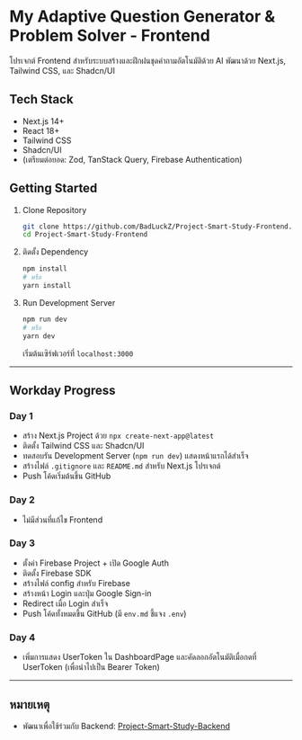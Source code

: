 # My Adaptive Question Generator & Problem Solver - Frontend

โปรเจกต์ Frontend สำหรับระบบสร้างและฝึกฝนชุดคำถามอัตโนมัติด้วย AI
พัฒนาด้วย Next.js, Tailwind CSS, และ Shadcn/UI

## Tech Stack

- Next.js 14+
- React 18+
- Tailwind CSS
- Shadcn/UI
- (เตรียมต่อยอด: Zod, TanStack Query, Firebase Authentication)

## Getting Started

1. Clone Repository

   ```bash
   git clone https://github.com/BadLuckZ/Project-Smart-Study-Frontend.git
   cd Project-Smart-Study-Frontend
   ```

2. ติดตั้ง Dependency

   ```bash
   npm install
   # หรือ
   yarn install
   ```

3. Run Development Server
   ```bash
   npm run dev
   # หรือ
   yarn dev
   ```
   เริ่มต้นเซิร์ฟเวอร์ที่ `localhost:3000`

---

## Workday Progress

### Day 1

- สร้าง Next.js Project ด้วย `npx create-next-app@latest`
- ติดตั้ง Tailwind CSS และ Shadcn/UI
- ทดสอบรัน Development Server (`npm run dev`) แสดงหน้าแรกได้สำเร็จ
- สร้างไฟล์ `.gitignore` และ `README.md` สำหรับ Next.js โปรเจกต์
- Push โค้ดเริ่มต้นขึ้น GitHub

### Day 2

- ไม่มีส่วนที่แก้ไข Frontend

### Day 3

- ตั้งค่า Firebase Project + เปิด Google Auth
- ติดตั้ง Firebase SDK
- สร้างไฟล์ config สำหรับ Firebase
- สร้างหน้า Login และปุ่ม Google Sign-in
- Redirect เมื่อ Login สำเร็จ
- Push โค้ดทั้งหมดขึ้น GitHub (มี `env.md` ชี้แจง `.env`)

### Day 4

- เพิ่มการแสดง UserToken ใน DashboardPage และคัดลอกอัตโนมัติเมื่อกดที่ UserToken (เพื่อนำไปเป็น Bearer Token)

---

## หมายเหตุ

- พัฒนาเพื่อใช้ร่วมกับ Backend: [Project-Smart-Study-Backend](https://github.com/BadLuckZ/Project-Smart-Study-Backend)

